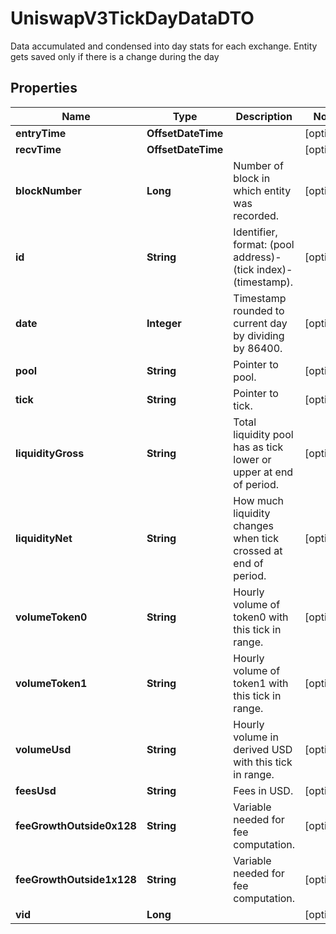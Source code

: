 

# UniswapV3TickDayDataDTO

Data accumulated and condensed into day stats for each exchange. Entity gets saved only if there is a change during the day

## Properties

| Name | Type | Description | Notes |
|------------ | ------------- | ------------- | -------------|
|**entryTime** | **OffsetDateTime** |  |  [optional] |
|**recvTime** | **OffsetDateTime** |  |  [optional] |
|**blockNumber** | **Long** | Number of block in which entity was recorded. |  [optional] |
|**id** | **String** | Identifier, format: (pool address)-(tick index)-(timestamp). |  [optional] |
|**date** | **Integer** | Timestamp rounded to current day by dividing by 86400. |  [optional] |
|**pool** | **String** | Pointer to pool. |  [optional] |
|**tick** | **String** | Pointer to tick. |  [optional] |
|**liquidityGross** | **String** | Total liquidity pool has as tick lower or upper at end of period. |  [optional] |
|**liquidityNet** | **String** | How much liquidity changes when tick crossed at end of period. |  [optional] |
|**volumeToken0** | **String** | Hourly volume of token0 with this tick in range. |  [optional] |
|**volumeToken1** | **String** | Hourly volume of token1 with this tick in range. |  [optional] |
|**volumeUsd** | **String** | Hourly volume in derived USD with this tick in range. |  [optional] |
|**feesUsd** | **String** | Fees in USD. |  [optional] |
|**feeGrowthOutside0x128** | **String** | Variable needed for fee computation. |  [optional] |
|**feeGrowthOutside1x128** | **String** | Variable needed for fee computation. |  [optional] |
|**vid** | **Long** |  |  [optional] |



